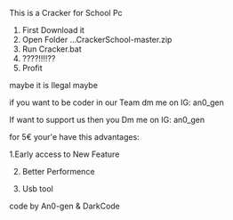 This is a Cracker for School Pc


1. First Download it
2. Open Folder ...CrackerSchool-master.zip
3. Run Cracker.bat
4. ????!!!!??
5. Profit

maybe it is Ilegal maybe 

if you want to be coder in our Team dm me on IG: an0_gen

If want to support us then you Dm me on IG: an0_gen 

for 5€ your'e have this advantages:

1.Early access to New Feature

2. Better Performence

3. Usb tool



code by An0-gen & DarkCode
